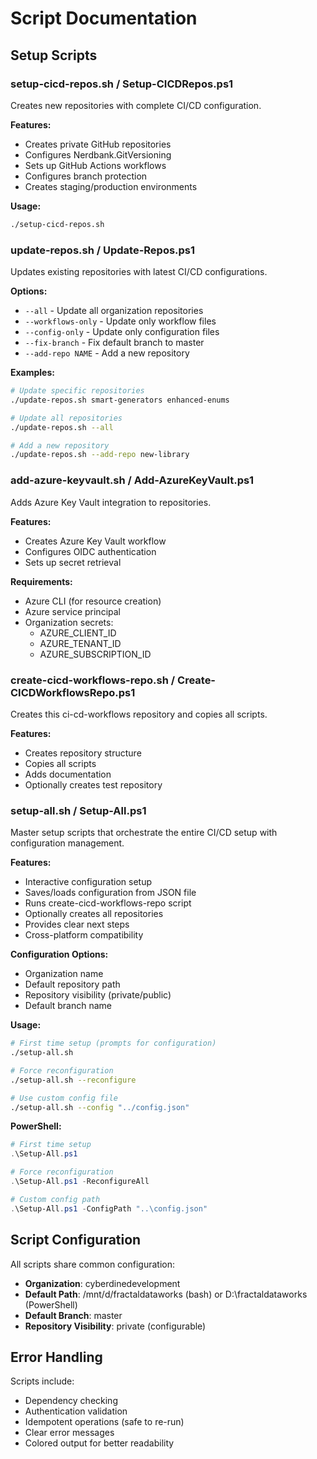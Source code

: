 # Script Documentation

## Setup Scripts

### setup-cicd-repos.sh / Setup-CICDRepos.ps1

Creates new repositories with complete CI/CD configuration.

**Features:**
- Creates private GitHub repositories
- Configures Nerdbank.GitVersioning
- Sets up GitHub Actions workflows
- Configures branch protection
- Creates staging/production environments

**Usage:**
```bash
./setup-cicd-repos.sh
```

### update-repos.sh / Update-Repos.ps1

Updates existing repositories with latest CI/CD configurations.

**Options:**
- `--all` - Update all organization repositories
- `--workflows-only` - Update only workflow files
- `--config-only` - Update only configuration files
- `--fix-branch` - Fix default branch to master
- `--add-repo NAME` - Add a new repository

**Examples:**
```bash
# Update specific repositories
./update-repos.sh smart-generators enhanced-enums

# Update all repositories
./update-repos.sh --all

# Add a new repository
./update-repos.sh --add-repo new-library
```

### add-azure-keyvault.sh / Add-AzureKeyVault.ps1

Adds Azure Key Vault integration to repositories.

**Features:**
- Creates Azure Key Vault workflow
- Configures OIDC authentication
- Sets up secret retrieval

**Requirements:**
- Azure CLI (for resource creation)
- Azure service principal
- Organization secrets:
  - AZURE_CLIENT_ID
  - AZURE_TENANT_ID
  - AZURE_SUBSCRIPTION_ID

### create-cicd-workflows-repo.sh / Create-CICDWorkflowsRepo.ps1

Creates this ci-cd-workflows repository and copies all scripts.

**Features:**
- Creates repository structure
- Copies all scripts
- Adds documentation
- Optionally creates test repository

### setup-all.sh / Setup-All.ps1

Master setup scripts that orchestrate the entire CI/CD setup with configuration management.

**Features:**
- Interactive configuration setup
- Saves/loads configuration from JSON file
- Runs create-cicd-workflows-repo script
- Optionally creates all repositories
- Provides clear next steps
- Cross-platform compatibility

**Configuration Options:**
- Organization name
- Default repository path
- Repository visibility (private/public)
- Default branch name

**Usage:**
```bash
# First time setup (prompts for configuration)
./setup-all.sh

# Force reconfiguration
./setup-all.sh --reconfigure

# Use custom config file
./setup-all.sh --config "../config.json"
```

**PowerShell:**
```powershell
# First time setup
.\Setup-All.ps1

# Force reconfiguration
.\Setup-All.ps1 -ReconfigureAll

# Custom config path
.\Setup-All.ps1 -ConfigPath "..\config.json"
```

## Script Configuration

All scripts share common configuration:
- **Organization**: cyberdinedevelopment
- **Default Path**: /mnt/d/fractaldataworks (bash) or D:\fractaldataworks (PowerShell)
- **Default Branch**: master
- **Repository Visibility**: private (configurable)

## Error Handling

Scripts include:
- Dependency checking
- Authentication validation
- Idempotent operations (safe to re-run)
- Clear error messages
- Colored output for better readability